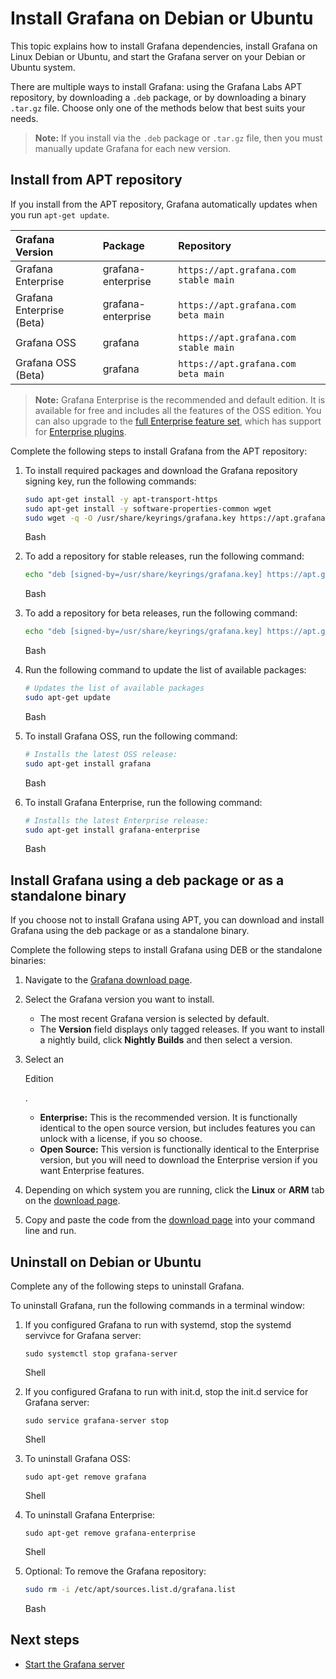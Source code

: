 # Install Grafana on Debian or Ubuntu

This topic explains how to install Grafana dependencies, install Grafana on Linux Debian or Ubuntu, and start the Grafana server on your Debian or Ubuntu system.

There are multiple ways to install Grafana: using the Grafana Labs APT repository, by downloading a `.deb` package, or by downloading a binary `.tar.gz` file. Choose only one of the methods below that best suits your needs.

> **Note:** If you install via the `.deb` package or `.tar.gz` file, then you must manually update Grafana for each new version.

## Install from APT repository

If you install from the APT repository, Grafana automatically updates when you run `apt-get update`.

| Grafana Version           | Package            | Repository                            |
| :------------------------ | :----------------- | :------------------------------------ |
| Grafana Enterprise        | grafana-enterprise | `https://apt.grafana.com stable main` |
| Grafana Enterprise (Beta) | grafana-enterprise | `https://apt.grafana.com beta main`   |
| Grafana OSS               | grafana            | `https://apt.grafana.com stable main` |
| Grafana OSS (Beta)        | grafana            | `https://apt.grafana.com beta main`   |

> **Note:** Grafana Enterprise is the recommended and default edition. It is available for free and includes all the features of the OSS edition. You can also upgrade to the [full Enterprise feature set](https://grafana.com/products/enterprise/?utm_source=grafana-install-page), which has support for [Enterprise plugins](https://grafana.com/grafana/plugins/?enterprise=1&utcm_source=grafana-install-page).

Complete the following steps to install Grafana from the APT repository:

1. To install required packages and download the Grafana repository signing key, run the following commands:

   ```bash
   sudo apt-get install -y apt-transport-https
   sudo apt-get install -y software-properties-common wget
   sudo wget -q -O /usr/share/keyrings/grafana.key https://apt.grafana.com/gpg.key
   ```

   Bash

   

2. To add a repository for stable releases, run the following command:

   ```bash
   echo "deb [signed-by=/usr/share/keyrings/grafana.key] https://apt.grafana.com stable main" | sudo tee -a /etc/apt/sources.list.d/grafana.list
   ```

   Bash

   

3. To add a repository for beta releases, run the following command:

   ```bash
   echo "deb [signed-by=/usr/share/keyrings/grafana.key] https://apt.grafana.com beta main" | sudo tee -a /etc/apt/sources.list.d/grafana.list
   ```

   Bash

   

4. Run the following command to update the list of available packages:

   ```bash
   # Updates the list of available packages
   sudo apt-get update
   ```

   Bash

   

5. To install Grafana OSS, run the following command:

   ```bash
   # Installs the latest OSS release:
   sudo apt-get install grafana
   ```

   Bash

   

6. To install Grafana Enterprise, run the following command:

   ```bash
   # Installs the latest Enterprise release:
   sudo apt-get install grafana-enterprise
   ```

   Bash

   

## Install Grafana using a deb package or as a standalone binary

If you choose not to install Grafana using APT, you can download and install Grafana using the deb package or as a standalone binary.

Complete the following steps to install Grafana using DEB or the standalone binaries:

1. Navigate to the [Grafana download page](https://grafana.com/grafana/download).

2. Select the Grafana version you want to install.

   - The most recent Grafana version is selected by default.
   - The **Version** field displays only tagged releases. If you want to install a nightly build, click **Nightly Builds** and then select a version.

3. Select an

    

   Edition

   .

   - **Enterprise:** This is the recommended version. It is functionally identical to the open source version, but includes features you can unlock with a license, if you so choose.
   - **Open Source:** This version is functionally identical to the Enterprise version, but you will need to download the Enterprise version if you want Enterprise features.

4. Depending on which system you are running, click the **Linux** or **ARM** tab on the [download page](https://grafana.com/grafana/download).

5. Copy and paste the code from the [download page](https://grafana.com/grafana/download) into your command line and run.

## Uninstall on Debian or Ubuntu

Complete any of the following steps to uninstall Grafana.

To uninstall Grafana, run the following commands in a terminal window:

1. If you configured Grafana to run with systemd, stop the systemd servivce for Grafana server:

   ```shell
   sudo systemctl stop grafana-server
   ```

   Shell

   

2. If you configured Grafana to run with init.d, stop the init.d service for Grafana server:

   ```shell
   sudo service grafana-server stop
   ```

   Shell

   

3. To uninstall Grafana OSS:

   ```shell
   sudo apt-get remove grafana
   ```

   Shell

   

4. To uninstall Grafana Enterprise:

   ```shell
   sudo apt-get remove grafana-enterprise
   ```

   Shell

   

5. Optional: To remove the Grafana repository:

   ```bash
   sudo rm -i /etc/apt/sources.list.d/grafana.list
   ```

   Bash

   

## Next steps

- [Start the Grafana server](https://grafana.com/docs/grafana/latest/setup-grafana/start-restart-grafana/)